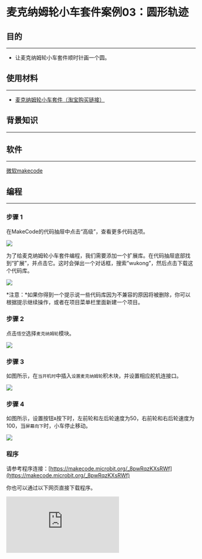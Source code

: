 ﻿---
sidebar_position: 5
sidebar_label: 圆形轨迹
---

# 麦克纳姆轮小车套件案例03：圆形轨迹

## 目的
---

- 让麦克纳姆轮小车套件顺时针画一个圆。

## 使用材料
---

- [麦克纳姆轮小车套件（淘宝购买链接）](https://item.taobao.com/item.htm?ft=t&id=604443327840)

## 背景知识
---

## 软件
---

[微软makecode](https://makecode.microbit.org/#)

## 编程
---

### 步骤 1
 在MakeCode的代码抽屉中点击“高级”，查看更多代码选项。

![](https://wiki-media-ef.oss-cn-hongkong.aliyuncs.com//images/Mecanum_wheel_car_kit_case_01_01.png)

为了给麦克纳姆轮小车套件编程，我们需要添加一个扩展库。在代码抽屉底部找到“扩展”，并点击它。这时会弹出一个对话框，搜索”wukong”，然后点击下载这个代码库。

![](https://wiki-media-ef.oss-cn-hongkong.aliyuncs.com//images/Mecanum_wheel_car_kit_case_01_02.png)

*注意：*如果你得到一个提示说一些代码库因为不兼容的原因将被删除，你可以根据提示继续操作，或者在项目菜单栏里面新建一个项目。

### 步骤 2

点击`悟空`选择`麦克纳姆轮`模块。



![](https://wiki-media-ef.oss-cn-hongkong.aliyuncs.com//images/Mecanum_wheel_car_kit_case_01_03.png)


### 步骤 3

如图所示，在`当开机时`中插入`设置麦克纳姆轮`积木块，并设置相应舵机连接口。



![](https://wiki-media-ef.oss-cn-hongkong.aliyuncs.com//images/Mecanum_wheel_car_kit_case_03_05.png)


### 步骤 4

如图所示，设置按钮`A`按下时，左前轮和左后轮速度为50，右前轮和右后轮速度为100，当`屏幕向下`时，小车停止移动。



![](https://wiki-media-ef.oss-cn-hongkong.aliyuncs.com//images/Mecanum_wheel_car_kit_case_03_06.png)


### 程序

请参考程序连接：[https://makecode.microbit.org/_8pwRqzKXsRWf](https://makecode.microbit.org/_8pwRqzKXsRWf)

你也可以通过以下网页直接下载程序。

<div
    style={{
        position: 'relative',
        paddingBottom: '60%',
        overflow: 'hidden',
    }}
>
    <iframe
        src="https://makecode.microbit.org/_8pwRqzKXsRWf"
        frameborder="0"
        sandbox="allow-popups allow-forms allow-scripts allow-same-origin"
        style={{
            position: 'absolute',
            width: '100%',
            height: '100%',
        }}
    />
</div>

### 现象

按钮`A`按下时，小车向左转弯，当`屏幕朝下`时，小车停止移动。

## 思考
---

## 常见问题
---
## 相关阅读
---
